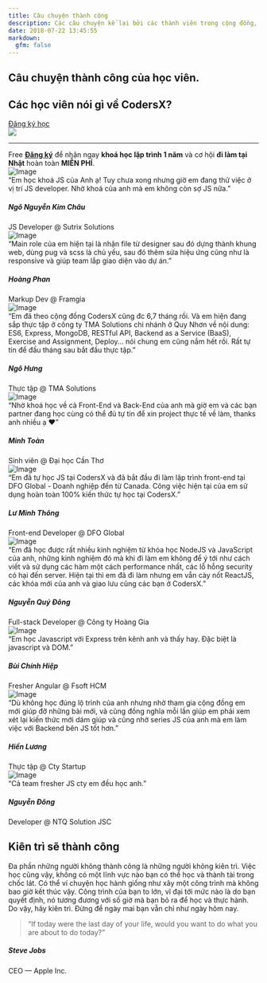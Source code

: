 ```yaml
---
title: Câu chuyện thành công
description: Các câu chuyện kể lại bởi các thành viên trong cộng đồng, những người đang thực tập, làm việc tại các công ty phần mềm trong và ngoài nước.
date: 2018-07-22 13:45:55
markdown:
  gfm: false
---
```


<div class="main-container">
  <section class="cover height-80 text-center">
    <div class="container pos-vertical-center">
      <div class="row">
        <div class="col-md-6 col-lg-8">
          <h1 class="color--primary">Câu chuyện thành công của học viên.</h1>
          <h2 class="h2">Các học viên nói gì về CodersX?</h2>
          <a class="btn btn--primary type--uppercase"
            href="http://school.coders-x.com/register"
            target="_blank">
            <span class="btn__text">
              Đăng ký học
            </span>
          </a>
          <!--end of modal instance-->
        </div>
      </div>
      <!--end of row-->
    </div>
    <!--end of container-->
  </section>
  
  <img class="d-none" src="https://coders-x.com/images/meta-cover.jpg" />

  <section class="cta cta-4 space--xxs unpad--bottom">
    <div class="container">
      <div class="row">
        <div class="col-md-12 text-center">
          <hr>
          <span class="label label--inline">Free</span>
          <span><a href="http://school.coders-x.com/register" target="_blank"><b>Đăng ký</b></a> để nhận ngay <b class="color--primary-2">khoá học lập trình 1 năm</b> và cơ hội <b class="color--primary-2">đi làm tại Nhật</b> hoàn toàn <b class="color--primary-2">MIỄN PHÍ</b>.</span>
        </div>
      </div>
      <!--end of row-->
    </div>
    <!--end of container-->
  </section>

  <section>
    <div class="container">
      <div class="testimonial row justify-content-center mb-5">
          <div class="col-lg-2 col-md-4 col-6 text-center">
              <img class="testimonial__image rounded-circle" alt="Image" src="http://graph.facebook.com/100010138781089/picture?type=normal">
          </div>
          <div class="col-lg-7 col-md-8 col-12">
              <span class="h3">“Em học khoá JS của Anh ạ! Tuy chưa xong nhưng giờ em đang thử việc ở vị trí JS developer. Nhờ khoá của anh mà em không còn sợ JS nữa.”
              </span>
              <h5>Ngô Nguyễn Kim Châu</h5>
              <span>JS Developer @ Sutrix Solutions</span>
          </div>
      </div>
      <div class="testimonial row justify-content-center mb-5">
          <div class="col-lg-2 col-md-4 col-6 text-center">
              <img class="testimonial__image rounded-circle" alt="Image" src="http://graph.facebook.com/100003327612465/picture?type=normal">
          </div>
          <div class="col-lg-7 col-md-8 col-12">
              <span class="h3">“Main role của em hiện tại là nhận file từ designer sau đó dựng thành khung web, dùng pug và scss là chủ yếu, sau đó thêm sửa hiệu ứng cũng như là responsive và giúp team lắp giao diện vào dự án.”
              </span>
              <h5>Hoàng Phan</h5>
              <span>Markup Dev @ Framgia</span>
          </div>
      </div>
      <div class="testimonial row justify-content-center mb-5">
          <div class="col-lg-2 col-md-4 col-6 text-center">
              <img class="testimonial__image rounded-circle" alt="Image" src="http://graph.facebook.com/100004682324766/picture?type=normal">
          </div>
          <div class="col-lg-7 col-md-8 col-12">
              <span class="h3">“Em đã theo cộng đồng CodersX cũng đc 6,7 tháng rồi. Và em hiện đang sắp thực tập ở công ty TMA Solutions chi nhánh ở Quy Nhơn về nội dung: ES6, Express, MongoDB, RESTful API, Backend as a Service (BaaS), Exercise and Assignment, Deploy... nói chung em cũng nắm hết rồi. Rất tự tin để đầu tháng sau bắt đầu thực tập.”
              </span>
              <h5>Ngô Hưng</h5>
              <span>Thực tập @ TMA Solutions</span>
          </div>
      </div>
      <div class="testimonial row justify-content-center mb-5">
          <div class="col-lg-2 col-md-4 col-6 text-center">
              <img class="testimonial__image rounded-circle" alt="Image" src="http://graph.facebook.com/100027009860842/picture?type=normal">
          </div>
          <div class="col-lg-7 col-md-8 col-12">
              <span class="h3">“Nhờ khoá học về cả Front-End và Back-End của anh mà giờ em và các bạn partner đang học cùng có thể đủ tự tin để xin project thực tế về làm, thanks anh nhiều ạ ❤”
              </span>
              <h5>Minh Toàn</h5>
              <span>Sinh viên @ Đại học Cần Thơ</span>
          </div>
      </div>
      <div class="testimonial row justify-content-center mb-5">
          <div class="col-lg-2 col-md-4 col-6 text-center">
              <img class="testimonial__image rounded-circle" alt="Image" src="http://graph.facebook.com/100011313607719/picture?type=normal">
          </div>
          <div class="col-lg-7 col-md-8 col-12">
              <span class="h3">“Em đã tự học JS tại CodersX và đã bắt đầu đi làm lập trình front-end tại DFO Global - Doanh nghiệp đến từ Canada. Công việc hiện tại của em sử dụng hoàn toàn 100% kiến thức tự học tại CodersX.”
              </span>
              <h5>Lư Minh Thông</h5>
              <span>Front-end Developer @ DFO Global</span>
          </div>
      </div>
      <div class="testimonial row justify-content-center mb-5">
          <div class="col-lg-2 col-md-4 col-6 text-center">
              <img class="testimonial__image rounded-circle" alt="Image" src="http://graph.facebook.com/100002984736533/picture?type=normal">
          </div>
          <div class="col-lg-7 col-md-8 col-12">
              <span class="h3">“Em đã học được rất nhiều kinh nghiệm từ khóa học NodeJS và JavaScript của anh, những kinh nghiệm đó mà khi đi làm em không để ý tới như cách viết và sử dụng các hàm một cách performance nhất, các lỗ hỗng security có hại đến server. Hiện tại thì em đã đi làm nhưng em vẫn cày nốt ReactJS, các khóa mới của anh và giao lưu cũng các bạn ở CodersX.”
              </span>
              <h5>Nguyễn Quý Đông</h5>
              <span>Full-stack Developer @ Công ty Hoàng Gia</span>
          </div>
      </div>
      <div class="testimonial row justify-content-center mb-5">
          <div class="col-lg-2 col-md-4 col-6 text-center">
              <img class="testimonial__image rounded-circle" alt="Image" src="http://graph.facebook.com/100004052093787/picture?type=normal">
          </div>
          <div class="col-lg-7 col-md-8 col-12">
              <span class="h3">“Em học Javascript với Express trên kênh anh và thấy hay. Đặc biệt là javascript và DOM.”
              </span>
              <h5>Bùi Chính Hiệp</h5>
              <span>Fresher Angular @ Fsoft HCM</span>
          </div>
      </div>
      <div class="testimonial row justify-content-center mb-5">
          <div class="col-lg-2 col-md-4 col-6 text-center">
              <img class="testimonial__image rounded-circle" alt="Image" src="http://graph.facebook.com/100004124741638/picture?type=normal">
          </div>
          <div class="col-lg-7 col-md-8 col-12">
              <span class="h3">“Dù không học đúng lộ trình của anh nhưng nhờ tham gia cộng đồng em mới giúp đỡ những bài mới, và cũng đồng nghĩa mỗi lần giúp em phải xem xét lại kiến thức mới dám giúp và cũng nhờ series JS của anh mà em làm việc với Backend bên JS tốt hơn.”
              </span>
              <h5>Hiền Lương</h5>
              <span>Thực tập @ Cty Startup</span>
          </div>
      </div>
      <div class="testimonial row justify-content-center mb-5">
          <div class="col-lg-2 col-md-4 col-6 text-center">
              <img class="testimonial__image rounded-circle" alt="Image" src="http://graph.facebook.com/100004157195813/picture?type=normal">
          </div>
          <div class="col-lg-7 col-md-8 col-12">
              <span class="h3">“Cả team fresher JS cty em đều học anh.”
              </span>
              <h5>Nguyễn Đông</h5>
              <span>Developer @ NTQ Solution JSC</span>
          </div>
      </div>
    </div>
  </section>

  <section class="pb-0">
    <div class="container">
      <div class="row justify-content-center pb-5">
        <div class="col-md-8">
          <h2 class="text-center">Kiên trì sẽ thành công</h2>
          <p class="lead">
            Đa phần những người không thành công là những người không kiên trì. Việc học cũng vậy, không có một lĩnh vực nào bạn có thể học và thành tài trong chốc lát. Có thể ví chuyện học hành giống như xây một công trình mà không bao giờ kết thúc vậy. Công trình của bạn to lớn, vĩ đại tới mức nào là do bạn quyết định, nó tương đương với số giờ mà bạn bỏ ra để học và thực hành. Do vậy, hãy kiên trì. Đừng để ngày mai bạn vẫn chỉ như ngày hôm nay.
          </p>
          <div class="testimonial text-center">
            <blockquote>
                “If today were the last day of your life, would you want to do what you are about to do today?”
            </blockquote>
            <h5>Steve Jobs</h5>
            <span>CEO — Apple Inc.</span>
          </div>
        </div>
      </div>
    </div>
  </section>
</div>
